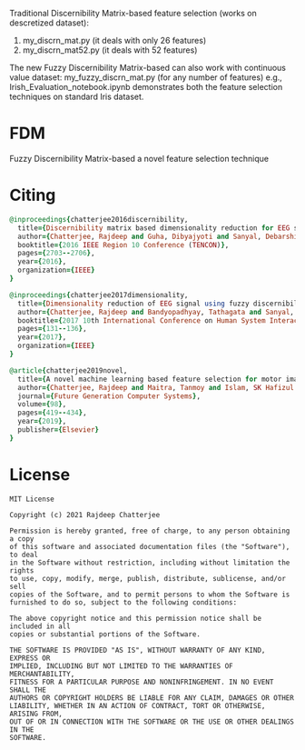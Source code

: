 Traditional Discernibility Matrix-based feature selection (works on descretized dataset):
1. my_discrn_mat.py (it deals with only 26 features)
2. my_discrn_mat52.py (it deals with 52 features)

The new Fuzzy Discernibility Matrix-based can also work with continuous value dataset:
my_fuzzy_discrn_mat.py (for any number of features)
e.g., Irish_Evaluation_notebook.ipynb demonstrates both the feature selection techniques on standard Iris dataset.

# FDM
Fuzzy Discernibility Matrix-based a novel feature selection technique

# Citing
```ruby
@inproceedings{chatterjee2016discernibility,
  title={Discernibility matrix based dimensionality reduction for EEG signal},
  author={Chatterjee, Rajdeep and Guha, Dibyajyoti and Sanyal, Debarshi Kumar and Mohanty, Sachi Nandan},
  booktitle={2016 IEEE Region 10 Conference (TENCON)},
  pages={2703--2706},
  year={2016},
  organization={IEEE}
}
```
```ruby
@inproceedings{chatterjee2017dimensionality,
  title={Dimensionality reduction of EEG signal using fuzzy discernibility matrix},
  author={Chatterjee, Rajdeep and Bandyopadhyay, Tathagata and Sanyal, Debarshi Kumar and Guha, Dibyajyoti},
  booktitle={2017 10th International Conference on Human System Interactions (HSI)},
  pages={131--136},
  year={2017},
  organization={IEEE}
}
```
```ruby
@article{chatterjee2019novel,
  title={A novel machine learning based feature selection for motor imagery EEG signal classification in Internet of medical things environment},
  author={Chatterjee, Rajdeep and Maitra, Tanmoy and Islam, SK Hafizul and Hassan, Mohammad Mehedi and Alamri, Atif and Fortino, Giancarlo},
  journal={Future Generation Computer Systems},
  volume={98},
  pages={419--434},
  year={2019},
  publisher={Elsevier}
}
```

# License 
```
MIT License

Copyright (c) 2021 Rajdeep Chatterjee

Permission is hereby granted, free of charge, to any person obtaining a copy
of this software and associated documentation files (the "Software"), to deal
in the Software without restriction, including without limitation the rights
to use, copy, modify, merge, publish, distribute, sublicense, and/or sell
copies of the Software, and to permit persons to whom the Software is
furnished to do so, subject to the following conditions:

The above copyright notice and this permission notice shall be included in all
copies or substantial portions of the Software.

THE SOFTWARE IS PROVIDED "AS IS", WITHOUT WARRANTY OF ANY KIND, EXPRESS OR
IMPLIED, INCLUDING BUT NOT LIMITED TO THE WARRANTIES OF MERCHANTABILITY,
FITNESS FOR A PARTICULAR PURPOSE AND NONINFRINGEMENT. IN NO EVENT SHALL THE
AUTHORS OR COPYRIGHT HOLDERS BE LIABLE FOR ANY CLAIM, DAMAGES OR OTHER
LIABILITY, WHETHER IN AN ACTION OF CONTRACT, TORT OR OTHERWISE, ARISING FROM,
OUT OF OR IN CONNECTION WITH THE SOFTWARE OR THE USE OR OTHER DEALINGS IN THE
SOFTWARE.
```

